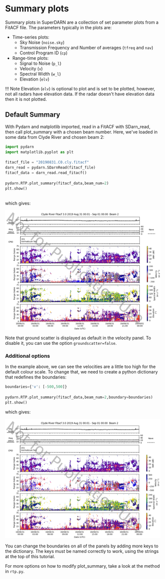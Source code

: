 # Summary plots 

Summary plots in SuperDARN are a collection of set parameter plots from a FitACF file. The parameters typically in the plots are:
- Time-series plots:
  - Sky Noise (`noise.sky`)
  - Transmission Frequency and Number of averages (`tfreq` and `nav`)
  - Control Program ID (`cp`)
- Range-time plots:
  - Signal to Noise (`p_l`)
  - Velocity (`v`)
  - Spectral Width (`w_l`)
  - Elevation (`elv`)

!!! Note
    Elevation (`elv`) is optional to plot and is set to be plotted, however, not all radars have elevation data. 
    If the radar doesn't have elevation data then it is not plotted.

## Default Summary
With Pydarn and matplotlib imported, read in a FitACF with SDarn_read, then call plot_summary with a chosen beam number. Here, we've loaded in some data from Clyde River and chosen beam 2:
```python
import pydarn
import matplotlib.pyplot as plt

fitacf_file = "20190831.C0.cly.fitacf"
darn_read = pydarn.SDarnRead(fitacf_file)
fitacf_data = darn_read.read_fitacf()

pydarn.RTP.plot_summary(fitacf_data,beam_num=2)
plt.show()
  
```
which gives:

![](../imgs/summary_clyb2.png)

Note that ground scatter is displayed as default in the velocity panel. To disable it, you can use the option `groundscatter=false`.

### Additional options
In the example above, we can see the velocities are a little too high for the default colour scale. To change that, we need to create a python dictionary that redefines the boundaries:
```python
boundaries={'v': [-500,500]}

pydarn.RTP.plot_summary(fitacf_data,beam_num=2,boundary=boundaries)
plt.show()

```
which gives:

![](../imgs/summary_clyb2_boundaries.png)

You can change the boundaries on all of the panels by adding more keys to the dictionary. The keys must be named correctly to work, using the strings at the top of this tutorial.

For more options on how to modify plot_summary, take a look at the method in `rtp.py`.


